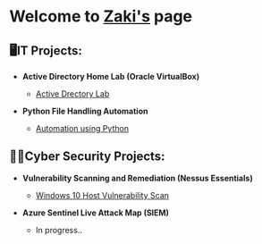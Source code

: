 <h1> Welcome to <a href="https://www.linkedin.com/in/zaki-isse-3793b0219/"> Zaki's</a> page <br/></a>
<h2>🖥️IT Projects:</h2>
   
-  <b>Active Directory Home Lab (Oracle VirtualBox)</b>
   - [Active Drectory Lab](https://github.com/mozaki99/Active-Directory-Home-Lab)

-  <b>Python File Handling Automation</b>
   - [Automation using Python](https://github.com/mozaki99/Python-Log-Parsing-Automation)

<h2>👨‍💻Cyber Security Projects:</h2>

- <b>Vulnerability Scanning and Remediation (Nessus Essentials)</b>
  - [Windows 10 Host Vulnerability Scan](https://github.com/mozaki99/VulnerabilityScanner)

- <b>Azure Sentinel Live Attack Map (SIEM) </b>
  - In progress..
